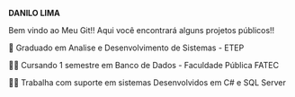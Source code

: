 ****DANILO LIMA****



Bem vindo ao Meu Git!! Aqui você encontrará alguns projetos públicos!!

🏅 Graduado em Analise e Desenvolvimento de Sistemas - ETEP

🧑‍🎓 Cursando 1 semestre em Banco de Dados - Faculdade Pública FATEC

👨‍💻  Trabalha com suporte em sistemas Desenvolvidos em C# e SQL Server





